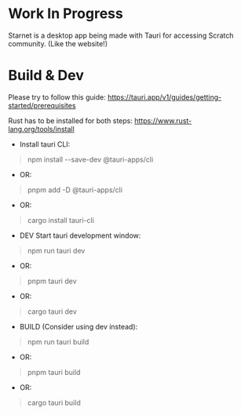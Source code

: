 # Work In Progress
Starnet is a desktop app being made with Tauri for accessing Scratch community.
(Like the website!)


# Build & Dev
Please try to follow this guide:
<https://tauri.app/v1/guides/getting-started/prerequisites>

Rust has to be installed for both steps:
<https://www.rust-lang.org/tools/install>

- Install tauri CLI:
> npm install --save-dev @tauri-apps/cli
- OR:
> pnpm add -D @tauri-apps/cli
- OR:
> cargo install tauri-cli

- DEV Start tauri development window:
> npm run tauri dev
- OR:
> pnpm tauri dev
- OR:
> cargo tauri dev

- BUILD (Consider using dev instead):
> npm run tauri build
- OR:
> pnpm tauri build
- OR:
> cargo tauri build
